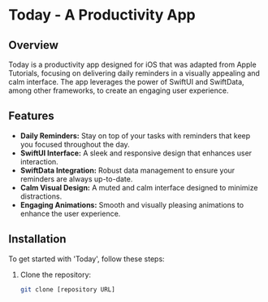 # Today - A Productivity App

## Overview
Today is a productivity app designed for iOS that was adapted from Apple Tutorials, focusing on delivering daily reminders in a visually appealing and calm interface. The app leverages the power of SwiftUI and SwiftData, among other frameworks, to create an engaging user experience.

## Features
- **Daily Reminders:** Stay on top of your tasks with reminders that keep you focused throughout the day.
- **SwiftUI Interface:** A sleek and responsive design that enhances user interaction.
- **SwiftData Integration:** Robust data management to ensure your reminders are always up-to-date.
- **Calm Visual Design:** A muted and calm interface designed to minimize distractions.
- **Engaging Animations:** Smooth and visually pleasing animations to enhance the user experience.

## Installation
To get started with 'Today', follow these steps:

1. Clone the repository:
   ```bash
   git clone [repository URL]
